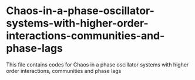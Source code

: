 # Chaos-in-a-phase-oscillator-systems-with-higher-order-interactions-communities-and-phase-lags
This file contains codes for Chaos in a phase oscillator systems with higher order interactions, communities and phase lags
